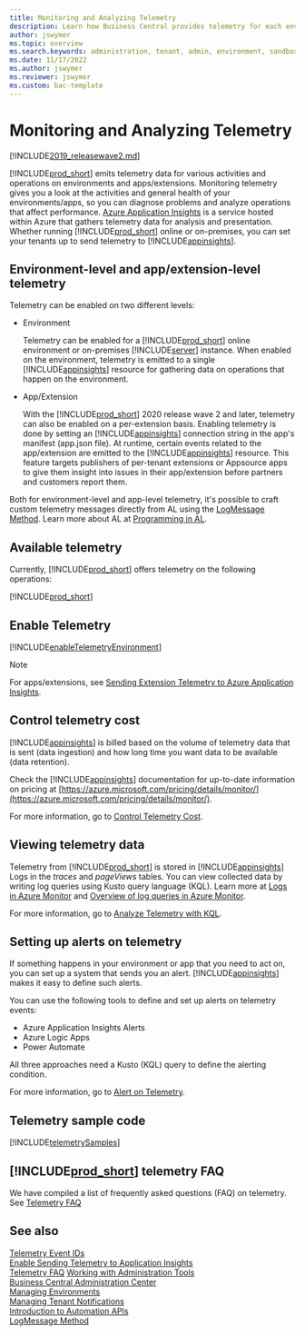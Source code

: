```yaml
---
title: Monitoring and Analyzing Telemetry
description: Learn how Business Central provides telemetry for each environment, both for online and on-premises environments.  
author: jswymer
ms.topic: overview
ms.search.keywords: administration, tenant, admin, environment, sandbox, telemetry
ms.date: 11/17/2022
ms.author: jswymer
ms.reviewer: jswymer
ms.custom: bac-template
---
```


# Monitoring and Analyzing Telemetry

[!INCLUDE[2019_releasewave2.md](../includes/2019_releasewave2.md)]

[!INCLUDE[prod_short](../developer/includes/prod_short.md)] emits telemetry data for various activities and operations on environments and apps/extensions. Monitoring telemetry gives you a look at the activities and general health of your environments/apps, so you can diagnose problems and analyze operations that affect performance. [Azure Application Insights](/azure/azure-monitor/app/app-insights-overview) is a service hosted within Azure that gathers telemetry data for analysis and presentation. Whether running [!INCLUDE[prod_short](../developer/includes/prod_short.md)] online or on-premises, you can set your tenants up to send telemetry to [!INCLUDE[appinsights](../includes/azure-appinsights-name.md)].

## Environment-level and app/extension-level telemetry

Telemetry can be enabled on two different levels:

- Environment

    Telemetry can be enabled for a [!INCLUDE[prod_short](../developer/includes/prod_short.md)] online environment or on-premises [!INCLUDE[server](../developer/includes/server.md)] instance. When enabled on the environment, telemetry is emitted to a single [!INCLUDE[appinsights](../includes/azure-appinsights-name.md)] resource for gathering data on operations that happen on the environment.
    
- App/Extension  

    With the [!INCLUDE[prod_short](../developer/includes/prod_short.md)] 2020 release wave 2 and later, telemetry can also be enabled on a per-extension basis. Enabling telemetry is done by setting an [!INCLUDE[appinsights](../includes/azure-appinsights-name.md)] connection string in the app's manifest (app.json file). At runtime, certain events related to the app/extension are emitted to the [!INCLUDE[appinsights](../includes/azure-appinsights-name.md)] resource. This feature targets publishers of per-tenant extensions or Appsource apps to give them insight into issues in their app/extension before partners and customers report them.

Both for environment-level and app-level telemetry, it's possible to craft custom telemetry messages directly from AL
using the [LogMessage Method](../developer/methods-auto/session/session-logmessage-string-string-verbosity-dataclassification-telemetryscope-string-string-string-string-method.md). Learn more about AL at [Programming in AL](../developer/devenv-programming-in-al.md).

## Available telemetry

Currently, [!INCLUDE[prod_short](../developer/includes/prod_short.md)] offers telemetry on the following operations:  

[!INCLUDE[prod_short](../includes/include-telemetry-by-area.md)]

## <a name="enable"></a> Enable Telemetry

[!INCLUDE[enableTelemetryEnvironment](../includes/include-telemetry-enable-environment.md)]

> [!NOTE]
> For apps/extensions, see [Sending Extension Telemetry to Azure Application Insights](../developer/devenv-application-insights-for-extensions.md).

## <a name="ingest"></a> Control telemetry cost

[!INCLUDE[appinsights](../includes/azure-appinsights-name.md)] is billed based on the volume of telemetry data that is sent (data ingestion) and how long time you want data to be available (data retention). 

Check the [!INCLUDE[appinsights](../includes/azure-appinsights-name.md)] documentation for up-to-date information on pricing at [https://azure.microsoft.com/pricing/details/monitor/](https://azure.microsoft.com/pricing/details/monitor/).

For more information, go to [Control Telemetry Cost](telemetry-control-cost.md).

## <a name="viewing"></a>Viewing telemetry data

Telemetry from [!INCLUDE[prod_short](../developer/includes/prod_short.md)] is stored in [!INCLUDE[appinsights](../includes/azure-appinsights-name.md)] Logs in the *traces* and *pageViews* tables. You can view collected data by writing log queries using Kusto query language (KQL). Learn more at [Logs in Azure Monitor](/azure/azure-monitor/platform/data-platform-logs) and [Overview of log queries in Azure Monitor](/azure/azure-monitor/log-query/log-query-overview).

For more information, go to [Analyze Telemetry with KQL](telemetry-analyze-with-kql.md).

## Setting up alerts on telemetry

If something happens in your environment or app that you need to act on, you can set up a system that sends you an alert. [!INCLUDE[appinsights](../includes/azure-appinsights-name.md)] makes it easy to define such alerts.

You can use the following tools to define and set up alerts on telemetry events:

- Azure Application Insights Alerts
- Azure Logic Apps
- Power Automate

All three approaches need a Kusto (KQL) query to define the alerting condition.

For more information, go to [Alert on Telemetry](telemetry-alert.md).

## Telemetry sample code

[!INCLUDE[telemetrySamples](../includes/include-telemetry-samples.md)]


## [!INCLUDE[prod_short](../developer/includes/prod_short.md)] telemetry FAQ
We have compiled a list of frequently asked questions (FAQ) on telemetry. See [Telemetry FAQ](telemetry-faq.md)

## See also

[Telemetry Event IDs](telemetry-event-ids.md)  
[Enable Sending Telemetry to Application Insights](telemetry-enable-application-insights.md)  
[Telemetry FAQ](telemetry-faq.md)
[Working with Administration Tools](administration.md)  
[Business Central Administration Center](tenant-admin-center.md)  
[Managing Environments](tenant-admin-center-environments.md)  
[Managing Tenant Notifications](tenant-admin-center-notifications.md)  
[Introduction to Automation APIs](itpro-introduction-to-automation-apis.md)  
[LogMessage Method](../developer/methods-auto/session/session-logmessage-string-string-verbosity-dataclassification-telemetryscope-string-string-string-string-method.md)  
